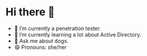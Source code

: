 # Hi there 👋

<!--
**FloretteW/FloretteW** is a ✨ _special_ ✨ repository because its `README.md` (this file) appears on your GitHub profile.

Here are some ideas to get you started: -->

- 🔭 I’m currently a penetration tester.
- 🌱 I’m currently learning a lot about Active Directory.
- 💬 Ask me about dogs.
- 😄 Pronouns: she/her
